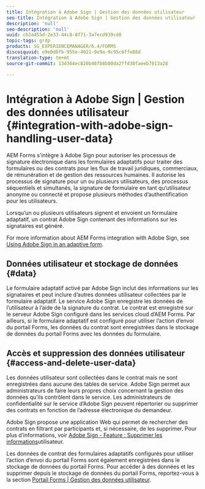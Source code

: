 ```yaml
---
title: Intégration à Adobe Sign | Gestion des données utilisateur
seo-title: Intégration à Adobe Sign | Gestion des données utilisateur
description: 'null'
seo-description: 'null'
uuid: cb3a455d-2e33-44c8-8f71-3a7ecd939cd8
topic-tags: grdp
products: SG_EXPERIENCEMANAGER/6.4/FORMS
discoiquuid: e9e0d8fb-955e-4021-9e9a-9c95c6ffe88d
translation-type: tm+mt
source-git-commit: 13d364ec820b48fb8b80da2ffd30faeeb7813a28

---
```



# Intégration à Adobe Sign | Gestion des données utilisateur {#integration-with-adobe-sign-handling-user-data}

AEM Forms s’intègre à Adobe Sign pour autoriser les processus de signature électronique dans les formulaires adaptatifs pour traiter des formulaires ou des contrats pour les flux de travail juridiques, commerciaux, de rémunération et de gestion des ressources humaines. Il autorise les processus de signature pour un ou plusieurs utilisateurs, des processus séquentiels et simultanés, la signature de formulaire en tant qu’utilisateur anonyme ou connecté et propose plusieurs méthodes d’authentification pour les utilisateurs.

Lorsqu’un ou plusieurs utilisateurs signent et envoient un formulaire adaptatif, un contrat Adobe Sign contenant des informations sur les signataires est généré.

For more information about AEM Forms integration with Adobe Sign, see [Using Adobe Sign in an adaptive form](/help/forms/using/working-with-adobe-sign.md).

## Données utilisateur et stockage de données {#data}

Le formulaire adaptatif activé par Adobe Sign inclut des informations sur les signataires et peut inclure d’autres données utilisateur collectées par le formulaire adaptatif. Le service Adobe Sign enregistre les données de l’utilisateur à l’aide de la signature du contrat. Le contrat est enregistré sur le serveur Adobe Sign configuré dans les services cloud d’AEM Forms. Par ailleurs, si le formulaire adaptatif est configuré pour utiliser l’action d’envoi du portail Forms, les données du contrat sont enregistrées dans le stockage de données du portail Forms avec les données du formulaire.

## Accès et suppression des données utilisateur {#access-and-delete-user-data}

Les données utilisateur sont collectées dans le contrat mais ne sont enregistrées dans aucune des tables de service. Adobe Sign permet aux administrateurs de faire leurs propres choix concernant la gestion des données qu’ils contrôlent dans le service. Les administrateurs de confidentialité sur le service d’Adobe Sign peuvent répertorier ou supprimer des contrats en fonction de l’adresse électronique du demandeur.

Adobe Sign propose une application Web qui permet de rechercher des contrats en filtrant par participants et, si nécessaire, de les supprimer. Pour plus d’informations, voir [Adobe Sign - Feature : Supprimer les informations](https://helpx.adobe.com/sign/help/adobesign_gdpr_user_deletion.html)utilisateur.

Les données de contrat des formulaires adaptatifs configurés pour utiliser l’action d’envoi du portail Forms sont également enregistrées dans le stockage de données du portail Forms. Pour accéder à des données et les supprimer depuis le stockage de données du portail Forms, reportez-vous à la section [Portail Forms | Gestion des données utilisateur](/help/forms/using/forms-portal-handling-user-data.md).

